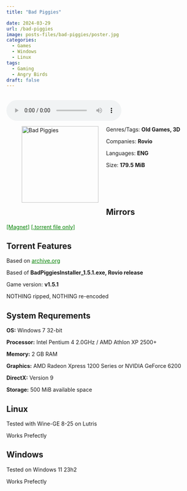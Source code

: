 ```yaml
---
title: "Bad Piggies"

date: 2024-03-29
url: /bad-piggies
image: posts-files/bad-piggies/poster.jpg
categories:
  - Games
  - Windows
  - Linux
tags:
  - Gaming
  - Angry Birds
draft: false
---
```

##
<style>
  body.dark-mode,
  body.dark-mode main * {
    background: url('/posts-files/bad-piggies/background.jpg') center center fixed no-repeat;
    background-size: 100% 100%;
    background-size: cover;
    color: #f5f5f5;
  }
</style>
<script>
    document.addEventListener('DOMContentLoaded', function () {
        var body = document.body;
        var switcher = document.querySelector('.js-toggle');
                body.classList.add('dark-mode');
                // Save user preference in storage
                localStorage.setItem('darkMode', 'true');
            
        });
</script>

<audio controls autoplay>
  <source src="/posts-files/bad-piggies/music.mp3" type="audio/mp3">
  Your browser does not support the audio tag.
</audio>


<figure style="float: left; margin-right: 20px;">
  <img src="/posts-files/bad-piggies/poster.jpg" alt="Bad Piggies" style="width: 200px;">
</figure>

Genres/Tags: **Old Games, 3D**

Companies: **Rovio**

Languages: **ENG**

Size: **179.5 MiB**

# ⠀

## Mirrors
<a href="magnet:?xt=urn:btih:DOOSJL54UNTSRDMRIF56YC7AT5TY6GDS&dn=Bad%20Piggies" style="color: green;">[Magnet]</a>
<a href="https://www.dropbox.com/scl/fi/wc34gkuvpkpte2jc5lxs2/Bad-Piggies.torrent?rlkey=0e8oabt2602uzevzttq5kqlco&st=k2q6k3ht&dl=1" style="color: green;">[.torrent file only]</a>

## Torrent Features
Based on <a href="https://archive.org/details/angry-birds-pc" style="color: green;">archive.org</a>

Based of **BadPiggiesInstaller_1.5.1.exe, Rovio release**

Game version: **v1.5.1**

NOTHING ripped, NOTHING re-encoded

## System Requrements
**OS:** Windows 7 32-bit

**Processor:** Intel Pentium 4 2.0GHz / AMD Athlon XP 2500+

**Memory:** 2 GB RAM

**Graphics:** AMD Radeon Xpress 1200 Series or NVIDIA GeForce 6200

**DirectX:** Version 9

**Storage:** 500 MiB available space


## Linux

Tested with Wine-GE 8-25 on Lutris

Works Prefectly

## Windows

Tested on Windows 11 23h2

Works Prefectly